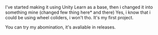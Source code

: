 I've started making it using Unity Learn as a base, then i changed it into something mine (changed few thing here* and there)
Yes, i know that i could be using wheel coliders, i won't tho. It's my first project.

You can try my abomination, it's avaliable in releases.
